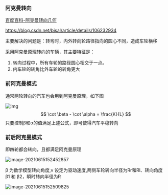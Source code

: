 ### 阿克曼转向

[百度百科-阿克曼转向几何](https://baike.baidu.com/item/阿克曼转向几何/512427?fr=aladdin)

https://blog.csdn.net/bisal/article/details/106232934

主要解决的问题是：转弯时，内外转向轮路径指向的圆心不同，造成车轮横移

采用阿克曼原理转向的车辆，其主要特征是：

1. 转向过程中，所有车轮的路径圆心相交于一点。
2. 内车轮的转角比外车轮的转角更大

### 前阿克曼模式

通常两轮转向的汽车也会用到阿克曼原理，如下图

![img](https://imgconvert.csdnimg.cn/aHR0cHM6Ly9tbWJpei5xcGljLmNuL21tYml6X3BuZy9hMXE2NGljODZQYWt5c2ljNGd4V0lxOUR0cmtSREZSZkVqemJxcEZDekdzSHJvaWJTQWRBY0E4bWhJbnhqVVhyaWFNMGliY3VxVFdiZkJ6RHV0UmhWdWljc0NWZy82NDA?x-oss-process=image/format,png)
$$
\cot \beta - \cot \alpha = \frac{K}{L}
$$
只要控制β和α的值满足上述公式，即可使得汽车平稳转向

### 前后阿克曼模式

即四轮都会转向，且都满足阿克曼原理

![image-20210615152452857](/home/SENSETIME/liuxinhao/.config/Typora/typora-user-images/image-20210615152452857.png)

β 为数学模型转向角度,v 设定为驱动速度,两侧车轮转向半径为Rr和Rl、转向角度 β1 和 β2，瞬时转向半径为R

![image-20210615152509825](/home/SENSETIME/liuxinhao/.config/Typora/typora-user-images/image-20210615152509825.png)